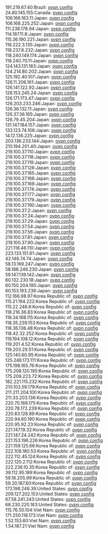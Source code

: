 191.219.67.40:Brazil: [ovpn config](vpn/191_219_67_40.ovpn)  
24.80.145.155:Canada: [ovpn config](vpn/24_80_145_155.ovpn)  
106.166.163.11:Japan: [ovpn config](vpn/106_166_163_11.ovpn)  
106.168.225.252:Japan: [ovpn config](vpn/106_168_225_252.ovpn)  
111.238.178.94:Japan: [ovpn config](vpn/111_238_178_94.ovpn)  
114.187.11.8:Japan: [ovpn config](vpn/114_187_11_8.ovpn)  
115.36.190.221:Japan: [ovpn config](vpn/115_36_190_221.ovpn)  
116.222.3.135:Japan: [ovpn config](vpn/116_222_3_135.ovpn)  
118.237.8.232:Japan: [ovpn config](vpn/118_237_8_232.ovpn)  
118.240.149.174:Japan: [ovpn config](vpn/118_240_149_174.ovpn)  
118.240.70.11:Japan: [ovpn config](vpn/118_240_70_11.ovpn)  
124.143.131.183:Japan: [ovpn config](vpn/124_143_131_183.ovpn)  
124.214.80.202:Japan: [ovpn config](vpn/124_214_80_202.ovpn)  
125.192.40.107:Japan: [ovpn config](vpn/125_192_40_107.ovpn)  
126.11.206.161:Japan: [ovpn config](vpn/126_11_206_161.ovpn)  
126.141.122.92:Japan: [ovpn config](vpn/126_141_122_92.ovpn)  
126.153.245.24:Japan: [ovpn config](vpn/126_153_245_24.ovpn)  
126.171.173.47:Japan: [ovpn config](vpn/126_171_173_47.ovpn)  
126.203.233.246:Japan: [ovpn config](vpn/126_203_233_246.ovpn)  
126.36.132.11:Japan: [ovpn config](vpn/126_36_132_11.ovpn)  
126.37.36.165:Japan: [ovpn config](vpn/126_37_36_165.ovpn)  
126.79.45.204:Japan: [ovpn config](vpn/126_79_45_204.ovpn)  
131.147.184.157:Japan: [ovpn config](vpn/131_147_184_157.ovpn)  
133.123.74.106:Japan: [ovpn config](vpn/133_123_74_106.ovpn)  
14.12.136.225:Japan: [ovpn config](vpn/14_12_136_225.ovpn)  
203.136.233.144:Japan: [ovpn config](vpn/203_136_233_144.ovpn)  
210.194.201.40:Japan: [ovpn config](vpn/210_194_201_40.ovpn)  
219.100.37.110:Japan: [ovpn config](vpn/219_100_37_110.ovpn)  
219.100.37.118:Japan: [ovpn config](vpn/219_100_37_118.ovpn)  
219.100.37.119:Japan: [ovpn config](vpn/219_100_37_119.ovpn)  
219.100.37.126:Japan: [ovpn config](vpn/219_100_37_126.ovpn)  
219.100.37.165:Japan: [ovpn config](vpn/219_100_37_165.ovpn)  
219.100.37.166:Japan: [ovpn config](vpn/219_100_37_166.ovpn)  
219.100.37.169:Japan: [ovpn config](vpn/219_100_37_169.ovpn)  
219.100.37.174:Japan: [ovpn config](vpn/219_100_37_174.ovpn)  
219.100.37.177:Japan: [ovpn config](vpn/219_100_37_177.ovpn)  
219.100.37.179:Japan: [ovpn config](vpn/219_100_37_179.ovpn)  
219.100.37.190:Japan: [ovpn config](vpn/219_100_37_190.ovpn)  
219.100.37.2:Japan: [ovpn config](vpn/219_100_37_2.ovpn)  
219.100.37.24:Japan: [ovpn config](vpn/219_100_37_24.ovpn)  
219.100.37.29:Japan: [ovpn config](vpn/219_100_37_29.ovpn)  
219.100.37.54:Japan: [ovpn config](vpn/219_100_37_54.ovpn)  
219.100.37.56:Japan: [ovpn config](vpn/219_100_37_56.ovpn)  
219.100.37.81:Japan: [ovpn config](vpn/219_100_37_81.ovpn)  
219.100.37.90:Japan: [ovpn config](vpn/219_100_37_90.ovpn)  
221.118.46.110:Japan: [ovpn config](vpn/221_118_46_110.ovpn)  
223.133.151.61:Japan: [ovpn config](vpn/223_133_151_61.ovpn)  
42.146.74.74:Japan: [ovpn config](vpn/42_146_74_74.ovpn)  
58.13.169.247:Japan: [ovpn config](vpn/58_13_169_247.ovpn)  
58.188.246.230:Japan: [ovpn config](vpn/58_188_246_230.ovpn)  
59.147.139.142:Japan: [ovpn config](vpn/59_147_139_142.ovpn)  
60.132.230.18:Japan: [ovpn config](vpn/60_132_230_18.ovpn)  
60.150.204.195:Japan: [ovpn config](vpn/60_150_204_195.ovpn)  
60.153.193.239:Japan: [ovpn config](vpn/60_153_193_239.ovpn)  
112.166.98.97:Korea Republic of: [ovpn config](vpn/112_166_98_97.ovpn)  
115.21.194.222:Korea Republic of: [ovpn config](vpn/115_21_194_222.ovpn)  
115.22.246.6:Korea Republic of: [ovpn config](vpn/115_22_246_6.ovpn)  
118.216.36.83:Korea Republic of: [ovpn config](vpn/118_216_36_83.ovpn)  
118.34.168.115:Korea Republic of: [ovpn config](vpn/118_34_168_115.ovpn)  
118.35.239.153:Korea Republic of: [ovpn config](vpn/118_35_239_153.ovpn)  
118.36.138.48:Korea Republic of: [ovpn config](vpn/118_36_138_48.ovpn)  
118.42.32.252:Korea Republic of: [ovpn config](vpn/118_42_32_252.ovpn)  
119.194.108.12:Korea Republic of: [ovpn config](vpn/119_194_108_12.ovpn)  
119.201.4.52:Korea Republic of: [ovpn config](vpn/119_201_4_52.ovpn)  
119.203.29.51:Korea Republic of: [ovpn config](vpn/119_203_29_51.ovpn)  
125.140.60.95:Korea Republic of: [ovpn config](vpn/125_140_60_95.ovpn)  
125.248.173.111:Korea Republic of: [ovpn config](vpn/125_248_173_111.ovpn)  
175.198.165.76:Korea Republic of: [ovpn config](vpn/175_198_165_76.ovpn)  
175.208.120.195:Korea Republic of: [ovpn config](vpn/175_208_120_195.ovpn)  
175.209.223.72:Korea Republic of: [ovpn config](vpn/175_209_223_72.ovpn)  
182.221.115.232:Korea Republic of: [ovpn config](vpn/182_221_115_232.ovpn)  
210.103.59.179:Korea Republic of: [ovpn config](vpn/210_103_59_179.ovpn)  
211.211.204.100:Korea Republic of: [ovpn config](vpn/211_211_204_100.ovpn)  
211.33.203.136:Korea Republic of: [ovpn config](vpn/211_33_203_136.ovpn)  
220.70.189.175:Korea Republic of: [ovpn config](vpn/220_70_189_175.ovpn)  
220.78.172.239:Korea Republic of: [ovpn config](vpn/220_78_172_239.ovpn)  
220.83.128.89:Korea Republic of: [ovpn config](vpn/220_83_128_89.ovpn)  
220.94.60.190:Korea Republic of: [ovpn config](vpn/220_94_60_190.ovpn)  
220.95.92.23:Korea Republic of: [ovpn config](vpn/220_95_92_23.ovpn)  
221.147.19.32:Korea Republic of: [ovpn config](vpn/221_147_19_32.ovpn)  
221.147.24.242:Korea Republic of: [ovpn config](vpn/221_147_24_242.ovpn)  
221.153.196.226:Korea Republic of: [ovpn config](vpn/221_153_196_226.ovpn)  
221.159.125.66:Korea Republic of: [ovpn config](vpn/221_159_125_66.ovpn)  
222.108.180.53:Korea Republic of: [ovpn config](vpn/222_108_180_53.ovpn)  
222.112.45.124:Korea Republic of: [ovpn config](vpn/222_112_45_124.ovpn)  
222.120.2.112:Korea Republic of: [ovpn config](vpn/222_120_2_112.ovpn)  
222.236.10.35:Korea Republic of: [ovpn config](vpn/222_236_10_35.ovpn)  
39.112.95.189:Korea Republic of: [ovpn config](vpn/39_112_95_189.ovpn)  
59.18.205.99:Korea Republic of: [ovpn config](vpn/59_18_205_99.ovpn)  
59.20.187.60:Korea Republic of: [ovpn config](vpn/59_20_187_60.ovpn)  
173.198.248.39:United States: [ovpn config](vpn/173_198_248_39.ovpn)  
209.127.202.153:United States: [ovpn config](vpn/209_127_202_153.ovpn)  
67.58.241.243:United States: [ovpn config](vpn/67_58_241_243.ovpn)  
68.230.220.163:United States: [ovpn config](vpn/68_230_220_163.ovpn)  
115.76.50.104:Viet Nam: [ovpn config](vpn/115_76_50_104.ovpn)  
171.250.118.173:Viet Nam: [ovpn config](vpn/171_250_118_173.ovpn)  
1.52.153.60:Viet Nam: [ovpn config](vpn/1_52_153_60.ovpn)  
1.54.187.21:Viet Nam: [ovpn config](vpn/1_54_187_21.ovpn)  
